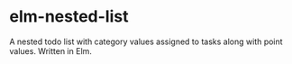 # elm-nested-list
A nested todo list with category values assigned to tasks along with point values. Written in Elm.
